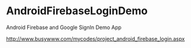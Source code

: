 # AndroidFirebaseLoginDemo
Android Firebase and Google SignIn Demo App

http://www.busywww.com/mycodes/project_android_firebase_login.aspx
